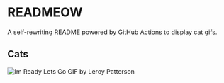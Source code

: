 # READMEOW

A self-rewriting README powered by GitHub Actions to display cat gifs.

## Cats

![Im Ready Lets Go GIF by Leroy Patterson](https://media3.giphy.com/media/CjmvTCZf2U3p09Cn0h/200.gif?cid=9acd02davmbvzpsjciw5di8vvmoolet5t63vzp1bgnjbdo8h&ep=v1_gifs_search&rid=200.gif&ct=g)
